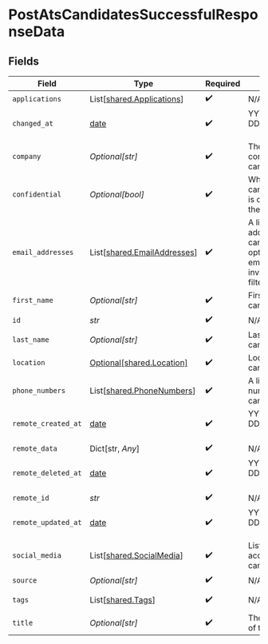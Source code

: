 # PostAtsCandidatesSuccessfulResponseData


## Fields

| Field                                                                                                                           | Type                                                                                                                            | Required                                                                                                                        | Description                                                                                                                     | Example                                                                                                                         |
| ------------------------------------------------------------------------------------------------------------------------------- | ------------------------------------------------------------------------------------------------------------------------------- | ------------------------------------------------------------------------------------------------------------------------------- | ------------------------------------------------------------------------------------------------------------------------------- | ------------------------------------------------------------------------------------------------------------------------------- |
| `applications`                                                                                                                  | List[[shared.Applications](../../models/shared/applications.md)]                                                                | :heavy_check_mark:                                                                                                              | N/A                                                                                                                             |                                                                                                                                 |
| `changed_at`                                                                                                                    | [date](https://docs.python.org/3/library/datetime.html#date-objects)                                                            | :heavy_check_mark:                                                                                                              | YYYY-MM-DDTHH:mm:ss.sssZ<br/><br/>[](https://developer.mozilla.org/en-US/docs/Web/JavaScript/Reference/Global_Objects/Date/toISOString) |                                                                                                                                 |
| `company`                                                                                                                       | *Optional[str]*                                                                                                                 | :heavy_check_mark:                                                                                                              | The current company of the candidate.                                                                                           |                                                                                                                                 |
| `confidential`                                                                                                                  | *Optional[bool]*                                                                                                                | :heavy_check_mark:                                                                                                              | Whether the candidate's profile is confidential in the ATS.                                                                     |                                                                                                                                 |
| `email_addresses`                                                                                                               | List[[shared.EmailAddresses](../../models/shared/emailaddresses.md)]                                                            | :heavy_check_mark:                                                                                                              | A list of email addresses of the candidate with an optional type. If an email address is invalid, it will be filtered out.      |                                                                                                                                 |
| `first_name`                                                                                                                    | *Optional[str]*                                                                                                                 | :heavy_check_mark:                                                                                                              | First name of the candidate.                                                                                                    |                                                                                                                                 |
| `id`                                                                                                                            | *str*                                                                                                                           | :heavy_check_mark:                                                                                                              | N/A                                                                                                                             |                                                                                                                                 |
| `last_name`                                                                                                                     | *Optional[str]*                                                                                                                 | :heavy_check_mark:                                                                                                              | Last name of the candidate.                                                                                                     |                                                                                                                                 |
| `location`                                                                                                                      | [Optional[shared.Location]](../../models/shared/location.md)                                                                    | :heavy_check_mark:                                                                                                              | Location of the candidate.                                                                                                      |                                                                                                                                 |
| `phone_numbers`                                                                                                                 | List[[shared.PhoneNumbers](../../models/shared/phonenumbers.md)]                                                                | :heavy_check_mark:                                                                                                              | A list of phone numbers of the candidate.                                                                                       |                                                                                                                                 |
| `remote_created_at`                                                                                                             | [date](https://docs.python.org/3/library/datetime.html#date-objects)                                                            | :heavy_check_mark:                                                                                                              | YYYY-MM-DDTHH:mm:ss.sssZ<br/><br/>[](https://developer.mozilla.org/en-US/docs/Web/JavaScript/Reference/Global_Objects/Date/toISOString) |                                                                                                                                 |
| `remote_data`                                                                                                                   | Dict[str, *Any*]                                                                                                                | :heavy_check_mark:                                                                                                              | N/A                                                                                                                             |                                                                                                                                 |
| `remote_deleted_at`                                                                                                             | [date](https://docs.python.org/3/library/datetime.html#date-objects)                                                            | :heavy_check_mark:                                                                                                              | YYYY-MM-DDTHH:mm:ss.sssZ<br/><br/>[](https://developer.mozilla.org/en-US/docs/Web/JavaScript/Reference/Global_Objects/Date/toISOString) |                                                                                                                                 |
| `remote_id`                                                                                                                     | *str*                                                                                                                           | :heavy_check_mark:                                                                                                              | N/A                                                                                                                             |                                                                                                                                 |
| `remote_updated_at`                                                                                                             | [date](https://docs.python.org/3/library/datetime.html#date-objects)                                                            | :heavy_check_mark:                                                                                                              | YYYY-MM-DDTHH:mm:ss.sssZ<br/><br/>[](https://developer.mozilla.org/en-US/docs/Web/JavaScript/Reference/Global_Objects/Date/toISOString) |                                                                                                                                 |
| `social_media`                                                                                                                  | List[[shared.SocialMedia](../../models/shared/socialmedia.md)]                                                                  | :heavy_check_mark:                                                                                                              | List of social media accounts of the candidate.                                                                                 |                                                                                                                                 |
| `source`                                                                                                                        | *Optional[str]*                                                                                                                 | :heavy_check_mark:                                                                                                              | N/A                                                                                                                             |                                                                                                                                 |
| `tags`                                                                                                                          | List[[shared.Tags](../../models/shared/tags.md)]                                                                                | :heavy_check_mark:                                                                                                              | N/A                                                                                                                             | [object Object]                                                                                                                 |
| `title`                                                                                                                         | *Optional[str]*                                                                                                                 | :heavy_check_mark:                                                                                                              | The current job title of the candidate.                                                                                         |                                                                                                                                 |